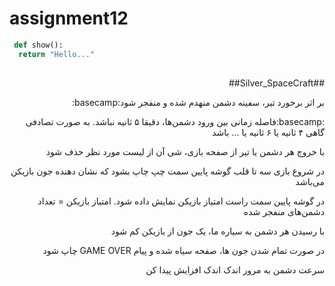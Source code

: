 # assignment12 

```python
 def show():
  return "Hello..."
 
```

<div dir="rtl">
  ##Silver_SpaceCraft##

بر اثر برخورد تیر، سفینه دشمن منهدم شده و منفجر شود:basecamp:

:basecamp:فاصله زمانی بین ورود دشمن‌ها، دقیقا ۵ ثانیه نباشد. به صورت تصادفی گاهی ۴ ثانیه یا ۶ ثانیه یا … باشد 

با خروج هر دشمن یا تیر از صفحه بازی، شی آن از لیست مورد نظر حذف شود 

 در شروع بازی سه تا قلب گوشه پایین سمت چپ چاپ بشود که نشان دهنده جون بازیکن می‌باشد

در گوشه پایین سمت راست امتیاز بازیکن نمایش داده شود. امتیاز بازیکن = تعداد دشمن‌های منفجر شده 

با رسیدن هر دشمن به سیاره ما، یک جون از بازیکن کم شود 

در صورت تمام شدن جون ها، صفحه سیاه شده و پیام GAME OVER چاپ شود 

سرعت دشمن به مرور اندک اندک افزایش پیدا کن
  
</div>
